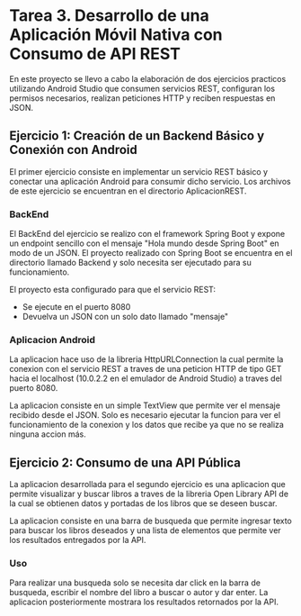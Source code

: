 # Tarea 3. Desarrollo de una Aplicación Móvil Nativa con Consumo de API REST
En este proyecto se llevo a cabo la elaboración de dos ejercicios practicos utilizando Android Studio que consumen servicios REST, configuran los permisos necesarios, realizan peticiones HTTP y reciben respuestas en JSON.
## Ejercicio 1: Creación de un Backend Básico y Conexión con Android
El primer ejercicio consiste en implementar un servicio REST básico y conectar una aplicación Android para consumir dicho servicio. Los archivos de este ejercicio se encuentran en el directorio AplicacionREST.
### BackEnd
El BackEnd del ejercicio se realizo con el framework Spring Boot y expone un endpoint sencillo con el mensaje "Hola mundo desde Spring Boot" en modo de un JSON. El proyecto realizado con Spring Boot se encuentra en el directorio llamado Backend y solo necesita ser ejecutado para su funcionamiento.

El proyecto esta configurado para que el servicio REST:
- Se ejecute en el puerto 8080
- Devuelva un JSON con un solo dato llamado "mensaje"
### Aplicacion Android
La aplicacion hace uso de la libreria HttpURLConnection la cual permite la conexion con el servicio REST a traves de una peticion HTTP de tipo GET hacia el localhost (10.0.2.2 en el emulador de Android Studio) a traves del puerto 8080.

La aplicacion consiste en un simple TextView que permite ver el mensaje recibido desde el JSON. Solo es necesario ejecutar la funcion para ver el funcionamiento de la conexion y los datos que recibe ya que no se realiza ninguna accion más.
## Ejercicio 2: Consumo de una API Pública
La aplicacion desarrollada para el segundo ejercicio es una aplicacion que permite visualizar y buscar libros a traves de la libreria Open Library API de la cual se obtienen datos y portadas de los libros que se deseen buscar.

La aplicacion consiste en una barra de busqueda que permite ingresar texto para buscar los libros deseados y una lista de elementos que permite ver los resultados entregados por la API.
### Uso
Para realizar una busqueda solo se necesita dar click en la barra de busqueda, escribir el nombre del libro a buscar o autor y dar enter. La aplicacion posteriormente mostrara los resultados retornados por la API.
